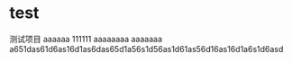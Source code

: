 # test
测试项目
aaaaaa
111111
aaaaaaaa
aaaaaaa
a651das61d6as16d1as6das65d1a56s1d56as1d61as56d16as16d1a6s1d6asd
